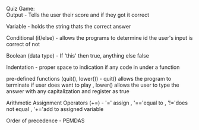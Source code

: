 Quiz Game:  
Output - Tells the user their score and if they got it correct 

Variable - holds the string thats the correct answer

Conditional (if/else) - allows the programs to determine id the user's input is correct of not 

Boolean (data type) - If 'this' then true, anything else false 

Indentation - proper space to indication if any code in under a function

pre-defined functions (quit(), lower()) - quit() allows the program to terminate if user does want to play  ,   lower() allows the user to type the answer with any capitalization and register as true

Arithmetic Assignment Operators (+=) - '=' assign   ,   '=='equal to   ,   '!='does not equal   ,   '+='add to assigned variable 

Order of precedence - PEMDAS

